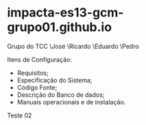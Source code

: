 # impacta-es13-gcm-grupo01.github.io
 Grupo do TCC
 \José
 \Ricardo
 \Eduardo
 \Pedro

Itens de Configuração:

- Requisitos;
- Especificação do Sistema;
- Código Fonte;
- Descrição do Banco de dados;
- Manuais operacionais e de instalação.

Teste 02
